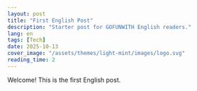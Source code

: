 ```yaml
---
layout: post
title: "First English Post"
description: "Starter post for GOFUNWITH English readers."
lang: en
tags: [Tech]
date: 2025-10-13
cover_image: "/assets/themes/light-mint/images/logo.svg"
reading_time: 2
---
```


Welcome! This is the first English post.
